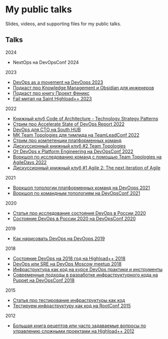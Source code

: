 # My public talks
Slides, videos, and supporting files for my public talks.

## Talks

2024
- NextOps на DevOpsConf 2024

2023
- [DevOps as a movement на DevOops 2023](https://www.youtube.com/watch?v=cVPYboKqR7k)
- [Подкаст про Knowledge Management и Obsidian для инженеров](https://jtprogru.mave.digital/ep-7)
- [Подкаст про книгу Проект Феникс](https://jtprogru.mave.digital/ep-5)
- [Fail митап на Saint Highload++ 2023](https://highload.ru/spb/2023/abstracts/10186)

2022
- [Книжный клуб Code of Architecture - Technology Strategy Patterns](https://www.youtube.com/watch?v=ltencqkEGxQ)
- [Стрим про Accelerate State of DevOps Report 2022](https://t.me/dosepic/64)
- [DevOps для CTO на South HUB](https://www.youtube.com/watch?v=4yP-QwbhySE)
- [МК Team Topologies для тимлида на TeamLeadConf 2022](https://teamleadconf.ru/spb/2022/abstracts/8555)
- [Стрим про компетенции платформенных команд](https://aaleksandrov.me/ru/blog/konspekt-strima-kompetencii-platformennoy-komandy-u-dosepic/)
- [Дискуссионный книжный клуб #2 Team Topologies](https://www.youtube.com/watch?v=zfZilR0iSkA)
- [От DevOps к Platform Engineering на DevOpsConf 2022](https://devopsconf.io/moscow/2022/abstracts/9071)
- [Воркшоп по исследованию команд с помощью Team Topologies на AgileDays 2022](https://msk22.agiledays.ru/?speaker=2826)
- [Дискуссионный книжный клуб #1 Agile 2: The next iteration of Agile](https://www.youtube.com/watch?v=0aIHx0ZFo8g) 

2021
- [Воркшоп топологии платформенных команд на DevOops 2021](https://devoops.ru/talks/team-topologies-workshop/)  
- [Воркшоп по командным топологиям на DevOpsConf 2021](https://devopsconf.io/moscow/2021/abstracts/7572)

2020
- [Статья про исследование состояния DevOps в России 2020](https://habr.com/ru/company/oleg-bunin/blog/524556/)
- [Состояние DevOps в России 2020 на DevOpsConf 2020](https://devopsconf.io/moscow/2020/abstracts/7010)

2019
- [Как нарисовать DevOps на DevOops 2019](https://www.youtube.com/watch?v=pGmORvDwlSE)   

2018
- [Состояние DevOps на 2018 год на Highload++ 2018](https://www.highload.ru/moscow/2018)  
- [DevOps или SRE на DevOps Moscow meetup 2018](https://devops-moscow.timepad.ru/event/688490/)  
- [Инфраструктура как код на курсе DevOps практики и инструменты](https://www.youtube.com/watch?v=ciA4Cezw0AE&t=6s)  
- [Современные подходы в разработке инфраструктурного кода на Puppet на DevOpsConf 2018](https://www.slideshare.net/ikurochkin/puppet-development-kit-and-best-practices)  

2015
- [Статья про тестирование инфраструктуры как код](https://habr.com/ru/company/express42/blog/256725/)  
- [Тестируем инфраструктуру как код на RootConf 2015](https://www.slideshare.net/ikurochkin/rootconf-2015)  

2012
- [Большая книга рецептов или часто задаваемые вопросы по управлению сложными проектами на Highload++ 2012](https://www.slideshare.net/ikurochkin/ss-46998617)
